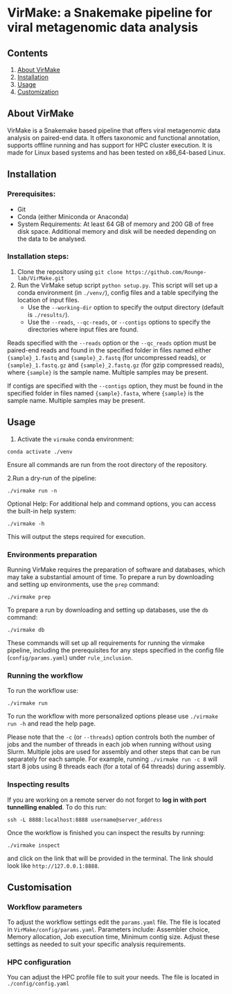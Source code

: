 # VirMake: a Snakemake pipeline for viral metagenomic data analysis

## Contents

1. [About VirMake](#about-virmake)
2. [Installation](#installation)
3. [Usage](#usage)
4. [Customization](#customization)


## About VirMake

VirMake is a Snakemake based pipeline that offers viral metagenomic data analysis on paired-end data. It offers taxonomic and functional annotation, supports offline running and has support for HPC cluster execution. It is made for Linux based systems and has been tested on x86_64-based Linux.


## Installation

### Prerequisites:

* Git
* Conda (either Miniconda or Anaconda)
* System Requirements: At least 64 GB of memory and 200 GB of free disk space. Additional memory and disk will be needed depending on the data to be analysed.


### Installation steps:

1. Clone the repository using `git clone https://github.com/Rounge-lab/VirMake.git`
2. Run the VirMake setup script `python setup.py`.
   This script will set up a conda environment (in `./venv/`), config files and a table specifying the location of input files.
    * Use the `--working-dir` option to specify the output directory (default is `./results/`).
    * Use the `--reads`, `--qc-reads`, or `--contigs` options to specify the directories where input files are found.

Reads specified with the `--reads` option or the `--qc_reads` option must be paired-end reads and found in the specified folder in files named either `{sample}_1.fastq` and `{sample}_2.fastq` (for uncompressed reads), or `{sample}_1.fastq.gz` and `{sample}_2.fastq.gz` (for gzip compressed reads), where `{sample}` is the sample name. Multiple samples may be present.

If contigs are specified with the `--contigs` option, they must be found in the specified folder in files named `{sample}.fasta`, where `{sample}` is the sample name. Multiple samples may be present.


## Usage

1. Activate the `virmake` conda environment:

```
conda activate ./venv
```

Ensure all commands are run from the root directory of the repository.

2.Run a dry-run of the pipeline:

```
./virmake run -n
```

Optional Help: For additional help and command options, you can access the built-in help system:

```
./virmake -h
```

This will output the steps required for execution.


### Environments preparation

Running VirMake requires the preparation of software and databases, which may take a substantial amount of time. To prepare a run by downloading and setting up environments, use the `prep` command:

```
./virmake prep
```

To prepare a run by downloading and setting up databases, use the `db` command:

```
./virmake db
```

These commands will set up all requirements for running the virmake pipeline, including the prerequisites for any steps specified in the config file (`config/params.yaml`) under `rule_inclusion`.


### Running the workflow

To run the workflow use:

```
./virmake run
```

To run the workflow with more personalized options please use `./virmake run -h` and read the help page.

Please note that the `-c` (or `--threads`) option controls both the number of jobs and the number of threads in each job when running without using Slurm. Multiple jobs are used for assembly and other steps that can be run separately for each sample. For example, running `./virmake run -c 8` will start 8 jobs using 8 threads each (for a total of 64 threads) during assembly.


### Inspecting results

If you are working on a remote server do not forget to **log in with port tunnelling enabled**.
To do this run:

```
ssh -L 8888:localhost:8888 username@server_address
```

Once the workflow is finished you can inspect the results by running:

```
./virmake inspect
```

and click on the link that will be provided in the terminal.
The link should look like `http://127.0.0.1:8888`.


## Customisation

### Workflow parameters

To adjust the workflow settings edit the `params.yaml` file. The file is located in `VirMake/config/params.yaml`.
Parameters include: Assembler choice, Memory allocation, Job execution time, Minimum contig size.
Adjust these settings as needed to suit your specific analysis requirements.


### HPC configuration

You can adjust the HPC profile file to suit your needs. The file is located in `./config/config.yaml`
